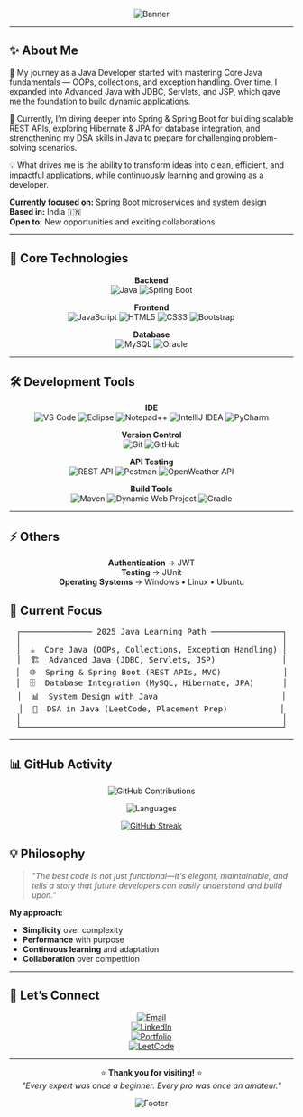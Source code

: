 <div align="center">

![Banner](https://capsule-render.vercel.app/api?type=waving&color=0:00C9FF,100:92FE9D&height=200&section=header&text=Welcome%20to%20My%20GitHub!&fontSize=35&fontColor=ffffff)

</div>

---



## ✨ About Me

🚀 My journey as a Java Developer started with mastering Core Java fundamentals — OOPs, collections, and exception handling. Over time, I expanded into Advanced Java with JDBC, Servlets, and JSP, which gave me the foundation to build dynamic applications.

🌱 Currently, I’m diving deeper into Spring & Spring Boot for building scalable REST APIs, exploring Hibernate & JPA for database integration, and strengthening my DSA skills in Java to prepare for challenging problem-solving scenarios.

💡 What drives me is the ability to transform ideas into clean, efficient, and impactful applications, while continuously learning and growing as a developer.

**Currently focused on:** Spring Boot microservices and system design  
**Based in:** India 🇮🇳  
**Open to:** New opportunities and exciting collaborations

---

## 🚀 Core Technologies  

<div align="center">

**Backend**  
![Java](https://img.shields.io/badge/Java-ED8B00?style=for-the-badge&logo=openjdk&logoColor=white) 
![Spring Boot](https://img.shields.io/badge/SpringBoot-6DB33F?style=for-the-badge&logo=springboot&logoColor=white) 

**Frontend**  
![JavaScript](https://img.shields.io/badge/JavaScript-F7DF1E?style=for-the-badge&logo=javascript&logoColor=black) 
![HTML5](https://img.shields.io/badge/HTML5-E34F26?style=for-the-badge&logo=html5&logoColor=white) 
![CSS3](https://img.shields.io/badge/CSS3-1572B6?style=for-the-badge&logo=css3&logoColor=white) 
![Bootstrap](https://img.shields.io/badge/Bootstrap-563D7C?style=for-the-badge&logo=bootstrap&logoColor=white)  

**Database**  
![MySQL](https://img.shields.io/badge/MySQL-005C84?style=for-the-badge&logo=mysql&logoColor=white) 
![Oracle](https://img.shields.io/badge/Oracle-F80000?style=for-the-badge&logo=oracle&logoColor=white) 

</div>

---

## 🛠️ Development Tools  

<div align="center">

**IDE**  
![VS Code](https://img.shields.io/badge/VS%20Code-0078d7?style=for-the-badge&logo=visual-studio-code&logoColor=white) 
![Eclipse](https://img.shields.io/badge/Eclipse-2C2255?style=for-the-badge&logo=eclipse&logoColor=white) 
![Notepad++](https://img.shields.io/badge/Notepad++-90E59A?style=for-the-badge&logo=notepadplusplus&logoColor=black)
![IntelliJ IDEA](https://img.shields.io/badge/IntelliJIDEA-000000?style=for-the-badge&logo=intellij-idea&logoColor=white) 
![PyCharm](https://img.shields.io/badge/PyCharm-000000?style=for-the-badge&logo=pycharm&logoColor=white)  

**Version Control**  
![Git](https://img.shields.io/badge/Git-F05033?style=for-the-badge&logo=git&logoColor=white) 
![GitHub](https://img.shields.io/badge/GitHub-181717?style=for-the-badge&logo=github&logoColor=white)  

**API Testing**  
![REST API](https://img.shields.io/badge/REST_API-007ACC?style=for-the-badge&logo=rest-api&logoColor=white)
![Postman](https://img.shields.io/badge/Postman-FF6C37?style=for-the-badge&logo=postman&logoColor=white) 
![OpenWeather API](https://img.shields.io/badge/OpenWeather_API-FFA500?style=for-the-badge&logo=cloud&logoColor=white)


**Build Tools**  
![Maven](https://img.shields.io/badge/Maven-C71A36?style=for-the-badge&logo=apache-maven&logoColor=white) 
![Dynamic Web Project](https://img.shields.io/badge/Dynamic_Web_Project-4CAF50?style=for-the-badge&logo=web&logoColor=white)
![Gradle](https://img.shields.io/badge/Gradle-02303A?style=for-the-badge&logo=gradle&logoColor=white)  

</div>

---

## ⚡ Others  

<div align="center">

**Authentication** → JWT  
**Testing** → JUnit   
**Operating Systems** → Windows • Linux • Ubuntu  

</div>


## 🎯 Current Focus

<div align="center">

<pre>
┌─────────────── 2025 Java Learning Path ───────────────┐
│                                                       │
│  ☕  Core Java (OOPs, Collections, Exception Handling) │
│  🏗️  Advanced Java (JDBC, Servlets, JSP)              │
│  🌐  Spring & Spring Boot (REST APIs, MVC)             │
│  🗄️  Database Integration (MySQL, Hibernate, JPA)      │
│  📊  System Design with Java                          │
│  🧮  DSA in Java (LeetCode, Placement Prep)           │
│                                                       │
└───────────────────────────────────────────────────────┘
</pre>

</div>

---
## 📊 GitHub Activity  

<div align="center">

<!-- Stats -->
![GitHub Contributions](https://github-readme-stats.vercel.app/api?username=shubhamkumar785&show_icons=true&theme=tokyonight)

<!-- Languages -->
![Languages](https://github-readme-stats.vercel.app/api/top-langs/?username=shubhamkumar785&layout=compact&theme=tokyonight&hide_border=true)  

<!-- Streak -->
[![GitHub Streak](https://github-readme-streak-stats.vercel.app/?user=shubhamkumar785&theme=tokyonight&hide_border=true)
](https://github-readme-streak-stats.vercel.app/?user=shubhamkumar785&theme=tokyonight&hide_border=true
)

</div>

## 💡 Philosophy

> *"The best code is not just functional—it's elegant, maintainable, and tells a story that future developers can easily understand and build upon."*

**My approach:**
- **Simplicity** over complexity
- **Performance** with purpose  
- **Continuous learning** and adaptation
- **Collaboration** over competition

---

## 🤝 Let’s Connect  

<div align="center">

[![Email](https://img.shields.io/badge/%20Email-shubhammpathak566@gmail.com-EA4335?style=for-the-badge&logo=gmail&logoColor=white)](mailto:shubhammpathak566@gmail.com)  
[![LinkedIn](https://img.shields.io/badge/💼%20LinkedIn-Connect-0A66C2?style=for-the-badge&logo=linkedin&logoColor=white)](https://www.linkedin.com/in/shubham-kumar-5a85032a6/)  
[![Portfolio](https://img.shields.io/badge/🌐%20Portfolio-Visit-FF6B6B?style=for-the-badge)](https://shubhamkumar785.github.io/Shubham-Portfolio/)  
[![LeetCode](https://img.shields.io/badge/💡%20LeetCode-Practice-FFA116?style=for-the-badge&logo=leetcode&logoColor=black)](https://leetcode.com/u/shubham_kumar_001/)  

</div>

---

<div align="center">

⭐ **Thank you for visiting!** ⭐  
*"Every expert was once a beginner. Every pro was once an amateur."*  

![Footer](https://capsule-render.vercel.app/api?type=waving&color=0:92FE9D,100:00C9FF&height=150&section=footer)

</div>
